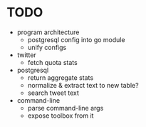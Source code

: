 # TODO

* program architecture
	* postgresql config into go module
	* unify configs
* twitter
	* fetch quota stats
* postgresql
	* return aggregate stats
	* normalize & extract text to new table?
	* search tweet text
* command-line
	* parse command-line args
	* expose toolbox from it
